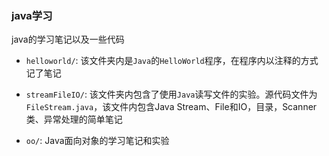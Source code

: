 ### java学习

java的学习笔记以及一些代码

* `helloworld/`: 该文件夹内是`Java`的`HelloWorld`程序，在程序内以注释的方式记了笔记

* `streamFileIO/`: 该文件夹内包含了使用`Java`读写文件的实验。源代码文件为`FileStream.java`，该文件内包含Java Stream、File和IO，目录，Scanner类、异常处理的简单笔记

* `oo/`: Java面向对象的学习笔记和实验
